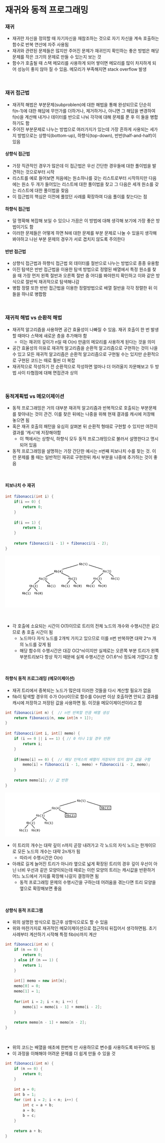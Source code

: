# 재귀와 동적 프로그래밍

### 재귀
- 재귀란 자신을 정의할 때 자기자신을 재참조하는 것으로 자기 자신을 계속 호출하는 함수로 반복 연산에 자주 사용됨
- 재귀와 관련된 문제들은 많지만 주어진 문제가 재귀인지 확인하는 좋은 방법은 해당 문제를 작은 크기의 문제로 만들 수 있는지 보는 것
- 함수가 호출될 때 스택 메모리를 사용하게 되어 쌓이면 메모리를 많이 차지하게 되어 성능이 좋지 않아 질 수 있음. 메모리가 부족해지면 stack overflow 발생

<br>

### 재귀 접근법
- 재귀적 해법은 부분문제(subproblem)에 대한 해법을 통해 완성되므로 단순히 f(n-1)에 대한 해답에 무언가를 더하거나, 제거하거나, 아니면 그 해답을 변경하여 f(n)을 계산해 내거나 데이터를 반으로 나눠 각각에 대해 문제를 푼 후 이 둘을 병합하기도 함
- 주어진 부분문제로 나누는 방법으로 여러가지가 있는데 가장 흔하게 사용되는 세가지 방법으로는 상향식(bottom-up), 하향식(top-down), 반반(half-and-half)이 있음

#### 상향식 접근법
- 가장 직관적인 경우가 많은데 이 접근법은 우선 간단한 경우들에 대한 풀이법을 발견하는 것으로부터 시작
- 리스트를 예로 들어보면 처음에는 원소하나를 갖는 리스트로부터 시작하지만 다음에는 원소 두 개가 들어있는 리스트에 대한 풀이법을 찾고 그 다음은 세개 원소를 갖는 리스트에 대한 풀이법을 찾음
- 이 접근법의 핵심은 이전에 풀었던 사례를 확장하여 다음 풀이를 찾는다는 점

#### 하향식 접근법
- 덜 명확해 복잡해 보일 수 있으나 가끔은 이 방법에 대해 생각해 보기에 가장 좋은 방법이기도 함
- 이러한 문제들은 어떻게 하면 N에 대한 문제를 부분 문제로 나눌 수 있을지 생각해봐야하고 나뉜 부분 문제의 경우가 서로 겹치지 않도록 주의한다

#### 반반 접근법
- 상향식 접근법과 하향식 접근법 외 데이터를 절반으로 나누는 방법으로 종종 유용함
- 이진 탐색은 반반 접근법을 이용한 탐색 방법으로 정렬된 배열에서 특정 원소를 찾을 때 가장 먼저 왼쪽 절반과 오른쪽 절반 중 어디를 봐야한지 확인하고 이와 같은 방식으로 절반씩 재귀적으로 탐색해나감
- 병합 정렬 또한 반반 접근법을 이용한 정렬방법으로 배열 절반을 각각 정렬한 뒤 이들을 하나로 병합함

<br>

### 재귀적 해법 vs 순환적 해법
- 재귀적 알고리즘을 사용하면 공간 효율성이 나빠질 수 있음. 재귀 호출이 한 번 발생할 때마다 스택에 새로운 층을 추가해야 함
    - 이는 재귀의 깊이가 n일 때 O(n) 만큼의 메모리를 사용하게 된다는 것을 의미
- 공간 효율성의 이유로 재귀적 알고리즘을 순환적 알고리즘으로 구현하는 것이 나을 수 있고 모든 재귀적 알고리즘은 순환적 알고리즘으로 구현될 수는 있지만 순환적으로 구현된 코드는 때로 훨씬 더 복잡
- 재귀적으로 작성하기 전 순환적으로 작성하면 얼마나 더 어려울지 자문해보고 두 방법 사이 타협점에 대해 면접관과 상의

<br>

### 동적계획법 vs 메모이제이션
- 동적 프로그래밍은 거의 대부분 재귀적 알고리즘과 반복적으로 호출되는 부분문제를 찾아내는 것이 관건. 이를 찾은 뒤에는 나중을 위해 현재 결과를 캐시에 저장해 놓으면 됨
- 혹은 재귀 호출의 패턴을 유심히 살펴본 뒤 순환적 형태로 구현할 수 있지만 여전히 결과를 '캐시'에 저장해야함
    - 이 책에서는 상향식, 하향식 모두 동적 프로그래밍으로 불러서 설명한다고 명시되어 있음
- 동적 프로그래밍을 설명하는 가장 간단한 예시는 n번째 피보나치 수를 찾는 것. 이런 문제를 풀 때는 일반적인 재귀로 구현한뒤 캐시 부분을 나중에 추가하는 것이 좋음

<br>

#### 피보나치 수 재귀
```java
int fibonacci(int i) {
    if(i == 0) {
        return 0;
    }

    if(i == 1) {
        return 1;
    }

    return fibonacci(i - 1) + fibonacci(i - 2);
}
```

![피보나치 트리](./img/fibonacci.png)

<br>

- 각 호출에 소요되는 시간이 O(1)이므로 트리의 전체 노드의 개수와 수행시간은 같으므로 총 호출 시간이 됨
    - 노드마다 자식 노드를 2개씩 가지고 있으므로 이를 n번 반복하면 대략 2^n 개의 노드를 갖게 됨
    - 해당 함수의 수행시간은 대강 O(2^n)이지만 실제로는 오른쪽 부분 트리가 왼쪽 부분트리보다 항상 작기 때문에 실제 수행시간은 O(1.6^n) 정도에 가깝다고 함

<br>

#### 하향식 동적 프로그래밍 (메모이제이션)
- 재귀 트리에서 중복되는 노드가 많은데 이러한 것들을 다시 계산할 필요가 없음
- fib이 탐색할 경우의 수가 O(n)이므로 함수를 O(n)번 이상 호출하면 안되고 결과를 캐시에 저장하고 저장된 값을 사용하면 됨. 이것을 메모이제이션이라고 함

```java
int fibonacci(int n) {  // n번 반복할 만큼 배열 생성
    return fibonacci(n, new int[n + 1]);
}

int fibonacci(int i, int[] memo) {
    if (i == 0 || i == 1) { // 0 이나 1일 경우 반환
        return i;
    }

    if(memo[i] == 0) {  // 해당 인덱스의 배열이 저장되어 있지 않아 값을 구함
        memo[i] = fibonacci(i - 1, memo) + fibonacci(i - 2, memo);
    }

    return memo[i]; // 값 반환
}
```

![피보나치 트리2](./img/fibonacci2.png)

- 이 트리의 개수는 대략 깊이 n까지 곧장 내려가고 각 노드의 자식 노드는 한개이므로 모든 노드의 개수는 대략 2n개가 됨
    - 따라서 수행시간은 O(n)
- 아래로 길게 늘어진 트리가 아니라 옆으로 넓게 확장된 트리의 경우 깊이 우선이 아닌 너비 우선과 같은 모양이되는데 때로는 이런 모양의 트리는 캐시값을 반환하거 어느 노드에서 가지를 확장해 나갈지 결정하면 됨
    - 동적 프로그래밍 문제의 수행시간을 구하는데 어려움을 겪는다면 트리 모양을 옆으로 확장해보면 좋음

<br>

#### 상향식 동적 프로그램
- 위의 설명한 방식으로 접근후 상향식으로도 할 수 있음
- 위와 마찬가지로 재귀적인 메모이제이션으로 접근하되 뒤집어서 생각하면됨. 초기사례부터 계산하기 시작해 특정 fib(n)까지 계산

```java
int fibonacci(int n) {
    if (n == 0) {
        return 0;
    } else if (n == 1) {
        return 1;
    }

    int[] memo = new int[n];
    memo[0] = 0;
    memo[1] = 1;

    for(int i = 2; i < n; i ++) {
        memo[i] = memo[i - 1] + memo[i - 2];
    }

    return memo[n - 1] + memo[n - 2];
}
```


<br>

- 위의 코드는 배열을 애초에 한번씩 만 사용하므로 변수를 사용하도록 바꾸어도 됨
- 이 과정을 이해해야 어려운 문제를 더 쉽게 만들 수 있을 것

```java
int fibonacci(int n) {
    if (n == 0) {
        return 0;
    }

    int a = 0;
    int b = 1;
    for (int i = 2; i < n; i++) {
        int c = a + b;
        a = b;
        b = c;
    }

    return a + b;
}
```